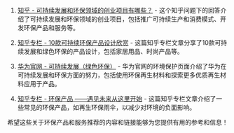 1. [知乎 - 可持续发展和环保领域的创业项目有哪些？](https://www.zhihu.com/question/608441852) - 这个知乎问题下的回答介绍了可持续发展和环保领域的创业项目，包括推广可持续生产和消费模式、开发环保产品和服务等。

2. [知乎专栏 - 10款可持续环保产品设计欣赏](https://zhuanlan.zhihu.com/p/525974305) - 这篇知乎专栏文章分享了10款可持续发展和绿色环保的产品设计，包括家居用品、时尚产品等。

3. [华为官网 - 可持续发展（绿色环保）](https://consumer.huawei.com/cn/sustainability/environmental-protection/) - 华为官网的环境保护页面介绍了华为在可持续发展和环保方面的努力，包括使用环保再生材料和探索更多优质再生材料应用于产品。

4. [知乎专栏 - 环保产品 ——遇见未来从这里开始](https://zhuanlan.zhihu.com/p/27881824) - 这篇知乎专栏文章介绍了一些常见的环保产品，如再生环保雨伞，以减少对环境的负面影响。

希望这些关于环保产品和服务推荐的内容和链接能够为您提供有用的参考和信息！
